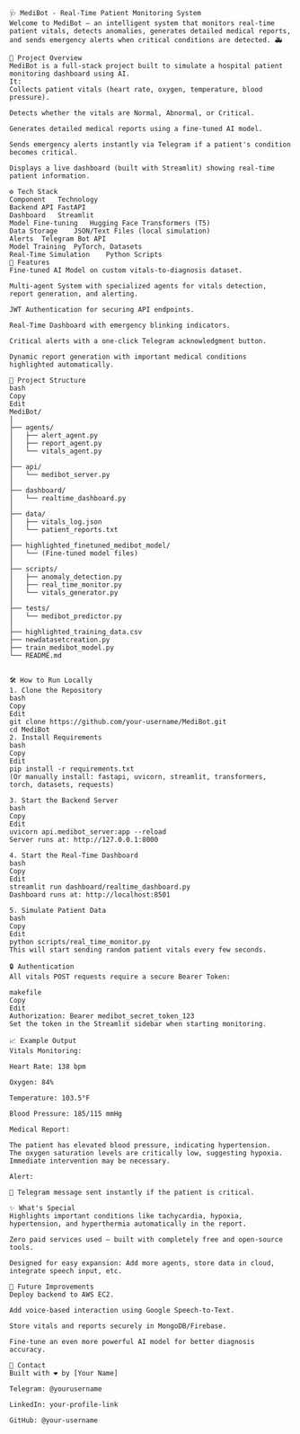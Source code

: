     🩺 MediBot - Real-Time Patient Monitoring System
    Welcome to MediBot — an intelligent system that monitors real-time patient vitals, detects anomalies, generates detailed medical reports, and sends emergency alerts when critical conditions are detected. 🚑

    📜 Project Overview
    MediBot is a full-stack project built to simulate a hospital patient monitoring dashboard using AI.
    It:
    Collects patient vitals (heart rate, oxygen, temperature, blood pressure).

    Detects whether the vitals are Normal, Abnormal, or Critical.

    Generates detailed medical reports using a fine-tuned AI model.

    Sends emergency alerts instantly via Telegram if a patient's condition becomes critical.

    Displays a live dashboard (built with Streamlit) showing real-time patient information.

    ⚙️ Tech Stack
    Component	Technology
    Backend API	FastAPI
    Dashboard	Streamlit
    Model Fine-tuning	Hugging Face Transformers (T5)
    Data Storage	JSON/Text Files (local simulation)
    Alerts	Telegram Bot API
    Model Training	PyTorch, Datasets
    Real-Time Simulation	Python Scripts
    🚀 Features
    Fine-tuned AI Model on custom vitals-to-diagnosis dataset.

    Multi-agent System with specialized agents for vitals detection, report generation, and alerting.

    JWT Authentication for securing API endpoints.

    Real-Time Dashboard with emergency blinking indicators.

    Critical alerts with a one-click Telegram acknowledgment button.

    Dynamic report generation with important medical conditions highlighted automatically.

    📂 Project Structure
    bash
    Copy
    Edit
    MediBot/
    │
    ├── agents/
    │   ├── alert_agent.py
    │   ├── report_agent.py
    │   └── vitals_agent.py
    │
    ├── api/
    │   └── medibot_server.py
    │
    ├── dashboard/
    │   └── realtime_dashboard.py
    │
    ├── data/
    │   ├── vitals_log.json
    │   └── patient_reports.txt
    │
    ├── highlighted_finetuned_medibot_model/
    │   └── (Fine-tuned model files)
    │
    ├── scripts/
    │   ├── anomaly_detection.py
    │   ├── real_time_monitor.py
    │   └── vitals_generator.py
    │
    ├── tests/
    │   └── medibot_predictor.py
    │
    ├── highlighted_training_data.csv
    ├── newdatasetcreation.py
    ├── train_medibot_model.py
    └── README.md


    🛠️ How to Run Locally
    1. Clone the Repository
    bash
    Copy
    Edit
    git clone https://github.com/your-username/MediBot.git
    cd MediBot
    2. Install Requirements
    bash
    Copy
    Edit
    pip install -r requirements.txt
    (Or manually install: fastapi, uvicorn, streamlit, transformers, torch, datasets, requests)

    3. Start the Backend Server
    bash
    Copy
    Edit
    uvicorn api.medibot_server:app --reload
    Server runs at: http://127.0.0.1:8000

    4. Start the Real-Time Dashboard
    bash
    Copy
    Edit
    streamlit run dashboard/realtime_dashboard.py
    Dashboard runs at: http://localhost:8501

    5. Simulate Patient Data
    bash
    Copy
    Edit
    python scripts/real_time_monitor.py
    This will start sending random patient vitals every few seconds.

    🔒 Authentication
    All vitals POST requests require a secure Bearer Token:

    makefile
    Copy
    Edit
    Authorization: Bearer medibot_secret_token_123
    Set the token in the Streamlit sidebar when starting monitoring.

    📈 Example Output
    Vitals Monitoring:

    Heart Rate: 138 bpm

    Oxygen: 84%

    Temperature: 103.5°F

    Blood Pressure: 185/115 mmHg

    Medical Report:

    The patient has elevated blood pressure, indicating hypertension.
    The oxygen saturation levels are critically low, suggesting hypoxia.
    Immediate intervention may be necessary.

    Alert:

    🚨 Telegram message sent instantly if the patient is critical.

    ✨ What's Special
    Highlights important conditions like tachycardia, hypoxia, hypertension, and hyperthermia automatically in the report.

    Zero paid services used — built with completely free and open-source tools.

    Designed for easy expansion: Add more agents, store data in cloud, integrate speech input, etc.

    🤝 Future Improvements
    Deploy backend to AWS EC2.

    Add voice-based interaction using Google Speech-to-Text.

    Store vitals and reports securely in MongoDB/Firebase.

    Fine-tune an even more powerful AI model for better diagnosis accuracy.

    💬 Contact
    Built with ❤️ by [Your Name]

    Telegram: @yourusername

    LinkedIn: your-profile-link

    GitHub: @your-username

